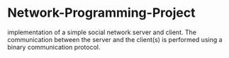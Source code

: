 # Network-Programming-Project
implementation of a simple social network server and client. The communication between the server and the client(s) is performed using a binary communication protocol.
